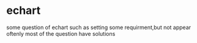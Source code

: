 # echart
some question of echart
such as setting some requirment,but not appear oftenly
most of the question have solutions
